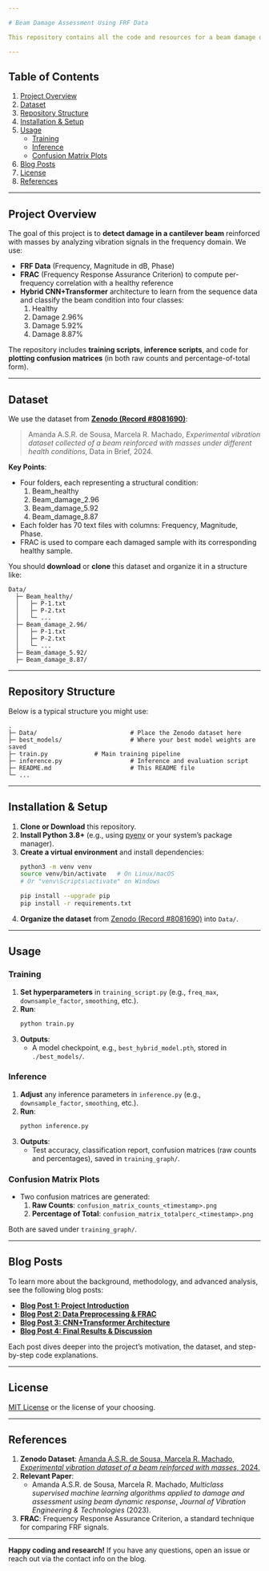 ```yaml
---

# Beam Damage Assessment Using FRF Data

This repository contains all the code and resources for a beam damage detection project that uses Frequency Response Function (FRF) data, FRAC-based features, and a hybrid CNN + Transformer model for classification. The dataset is sourced from [Zenodo (Record \#8081690)](https://zenodo.org/records/8081690).

---
```


## Table of Contents

1. [Project Overview](#project-overview)  
2. [Dataset](#dataset)  
3. [Repository Structure](#repository-structure)  
4. [Installation & Setup](#installation--setup)  
5. [Usage](#usage)  
   - [Training](#training)  
   - [Inference](#inference)  
   - [Confusion Matrix Plots](#confusion-matrix-plots)  
6. [Blog Posts](#blog-posts)  
7. [License](#license)  
8. [References](#references)

---

## Project Overview

The goal of this project is to **detect damage in a cantilever beam** reinforced with masses by analyzing vibration signals in the frequency domain. We use:

- **FRF Data** (Frequency, Magnitude in dB, Phase)  
- **FRAC** (Frequency Response Assurance Criterion) to compute per-frequency correlation with a healthy reference  
- **Hybrid CNN+Transformer** architecture to learn from the sequence data and classify the beam condition into four classes:  
  1. Healthy  
  2. Damage 2.96%  
  3. Damage 5.92%  
  4. Damage 8.87%

The repository includes **training scripts**, **inference scripts**, and code for **plotting confusion matrices** (in both raw counts and percentage-of-total form).

---

## Dataset

We use the dataset from **[Zenodo (Record \#8081690)](https://zenodo.org/records/8081690)**:  
> Amanda A.S.R. de Sousa, Marcela R. Machado, *Experimental vibration dataset collected of a beam reinforced with masses under different health conditions*, Data in Brief, 2024.  

**Key Points**:
- Four folders, each representing a structural condition:  
  1. Beam_healthy  
  2. Beam_damage_2.96  
  3. Beam_damage_5.92  
  4. Beam_damage_8.87  
- Each folder has 70 text files with columns: Frequency, Magnitude, Phase.  
- FRAC is used to compare each damaged sample with its corresponding healthy sample.

You should **download** or **clone** this dataset and organize it in a structure like:

```
Data/
  ├─ Beam_healthy/
  │   ├─ P-1.txt
  │   ├─ P-2.txt
  │   └─ ...
  ├─ Beam_damage_2.96/
  │   ├─ P-1.txt
  │   ├─ P-2.txt
  │   └─ ...
  ├─ Beam_damage_5.92/
  ├─ Beam_damage_8.87/
```

---

## Repository Structure

Below is a typical structure you might use:

```
.
├─ Data/                          # Place the Zenodo dataset here
├─ best_models/                   # Where your best model weights are saved
├─ train.py             # Main training pipeline
├─ inference.py                   # Inference and evaluation script
├─ README.md                      # This README file
└─ ...
```

---

## Installation & Setup

1. **Clone or Download** this repository.
2. **Install Python 3.8+** (e.g., using [pyenv](https://github.com/pyenv/pyenv) or your system’s package manager).
3. **Create a virtual environment** and install dependencies:
   ```bash
   python3 -m venv venv
   source venv/bin/activate   # On Linux/macOS
   # Or "venv\Scripts\activate" on Windows

   pip install --upgrade pip
   pip install -r requirements.txt
   ```
4. **Organize the dataset** from [Zenodo (Record \#8081690)](https://zenodo.org/records/8081690) into `Data/`.

---

## Usage

### Training

1. **Set hyperparameters** in `training_script.py` (e.g., `freq_max`, `downsample_factor`, `smoothing`, etc.).  
2. **Run**:
   ```bash
   python train.py
   ```
3. **Outputs**:
   - A model checkpoint, e.g., `best_hybrid_model.pth`, stored in `./best_models/`.

### Inference

1. **Adjust** any inference parameters in `inference.py` (e.g., `downsample_factor`, `smoothing`, etc.).  
2. **Run**:
   ```bash
   python inference.py
   ```
3. **Outputs**:
   - Test accuracy, classification report, confusion matrices (raw counts and percentages), saved in `training_graph/`.

### Confusion Matrix Plots

- Two confusion matrices are generated:
  1. **Raw Counts**: `confusion_matrix_counts_<timestamp>.png`
  2. **Percentage of Total**: `confusion_matrix_totalperc_<timestamp>.png`

Both are saved under `training_graph/`.

---

## Blog Posts

To learn more about the background, methodology, and advanced analysis, see the following blog posts:

- [**Blog Post 1: Project Introduction**](https://yourblog.example.com/beam-damage-intro)  
- [**Blog Post 2: Data Preprocessing & FRAC**](https://yourblog.example.com/beam-damage-preprocessing)  
- [**Blog Post 3: CNN+Transformer Architecture**](https://yourblog.example.com/beam-damage-cnn-transformer)  
- [**Blog Post 4: Final Results & Discussion**](https://yourblog.example.com/beam-damage-final-results)

Each post dives deeper into the project’s motivation, the dataset, and step-by-step code explanations.

---

## License

[MIT License](LICENSE) or the license of your choosing.

---

## References

1. **Zenodo Dataset**: [Amanda A.S.R. de Sousa, Marcela R. Machado, *Experimental vibration dataset of a beam reinforced with masses*, 2024.](https://zenodo.org/records/8081690)  
2. **Relevant Paper**:  
   - Amanda A.S.R. de Sousa, Marcela R. Machado, *Multiclass supervised machine learning algorithms applied to damage and assessment using beam dynamic response*, *Journal of Vibration Engineering & Technologies* (2023).  
3. **FRAC**: Frequency Response Assurance Criterion, a standard technique for comparing FRF signals.  

---

**Happy coding and research!** If you have any questions, open an issue or reach out via the contact info on the blog.
